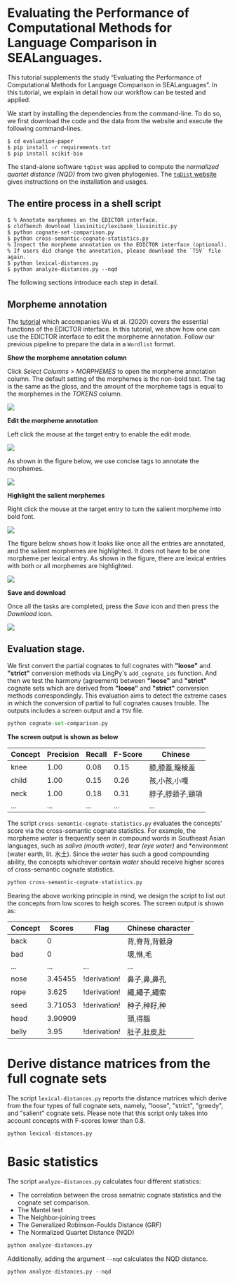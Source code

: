 # Evaluating the Performance of Computational Methods for Language Comparison in SEALanguages.

This tutorial supplements the study “Evaluating the Performance of Computational Methods for Language Comparison in SEALanguages”. In this tutorial, we explain in detail how our workflow can be tested and applied.

We start by installing the dependencies from the command-line. To do so, we first download the code and the data from the website and execute the following command-lines. 

```{.bash}
$ cd evaluation-paper
$ pip install -r requirements.txt
$ pip install scikit-bio
```

The stand-alone software `tqDist` was applied to compute the *normalized quartet distance (NQD)* from two given phylogenies. The [`tqDist` website](https://users-cs.au.dk/cstorm/software/tqdist/) gives instructions on the installation and usages.

## The entire process in a shell script

```{.bash}
$ % Annotate morphemes on the EDICTOR interface.
$ cldfbench download liusinitic/lexibank_liusinitic.py
$ python cognate-set-comparison.py
$ python cross-semantic-cognate-statistics.py
% Inspect the morpheme annotation on the EDICTOR interface (optional). 
% If users did change the annotation, please download the `TSV` file again.
$ python lexical-distances.py
$ python analyze-distances.py --nqd
```

The following sections introduce each step in detail.

## Morpheme annotation
The [tutorial](https://pad.gwdg.de/ouxXcKnXTnaY7aAspf8E4w?view) which accompanies Wu et al. (2020) covers the essential functions of the EDICTOR interface. In this tutorial, we show how one can use the EDICTOR interface to edit the morpheme annotation. Follow our previous pipeline to prepare the data in a `Wordlist` format.

**Show the morpheme annotation column**

Click *Select Columns > MORPHEMES* to open the morpheme annotation column. The default setting of the morphemes is the non-bold text. The tag is the same as the gloss, and the amount of the morpheme tags is equal to the morphemes in the *TOKENS* column.

![](https://pad.gwdg.de/uploads/upload_512eb3d88d1346dddc8db9a19d9f56b2.png)

**Edit the morpheme annotation**

Left click the mouse at the target entry to enable the edit mode. 

![](https://pad.gwdg.de/uploads/upload_ce943f096a8abc668b7658dcc8848281.png)

As shown in the figure below, we use concise tags to annotate the morphemes.

![](https://pad.gwdg.de/uploads/upload_fcd38c54486891da0eaff1bed5fb35da.png)

**Highlight the salient morphemes**

Right click the mouse at the target entry to turn the salient morpheme into bold font.

![](https://pad.gwdg.de/uploads/upload_bdbaed5cbaf3ce7bfdc6fa69db255d61.png)

The figure below shows how it looks like once all the entries are annotated, and the salient morphemes are highlighted. It does not have to be one morpheme per lexical entry. As shown in the figure, there are lexical entries with both or all morphemes are highlighted.

![](https://pad.gwdg.de/uploads/upload_114e7ff9dc1ec8b68b28641f163e0a4a.png)

**Save and download**

Once all the tasks are completed, press the *Save* icon and then press the *Download* icon.

![](https://pad.gwdg.de/uploads/upload_e5771ea2b475fae38a3514e43e03f588.png)

## Evaluation stage.

We first convert the partial cognates to full cognates with **"loose"** and **"strict"** conversion methods via LingPy's `add_cognate_ids` function. And then we test the harmony (agreement) between  **"loose"** and **"strict"** cognate sets which are derived from **"loose"** and **"strict"** conversion methods correspondingly. This evaluation aims to detect the extreme cases in which the conversion of partial to full cognates causes trouble. The outputs includes a screen output and a `TSV` file.

```python
python cognate-set-comparison.py
```

**The screen output is shown as below**

| Concept  | Precision | Recall   | F-Score | Chinese       | 
| -------- | --------- | -------- |-------- |-------------  |
|  knee    |    1.00   |  0.08    |  0.15   |膝,膝蓋,簸棱盖  |
|  child   |    1.00   |  0.15    |  0.26   |孩,小孩,小嘎    | 
|  neck    |    1.00   |  0.18    |  0.31   |脖子,脖颈子,頸項| 
|   ...    |    ...    |   ...    |  ...    |        ...    |

The script `cross-semantic-cognate-statistics.py` evaluates the concepts' score via the cross-semantic cognate statistics. For example, the morpheme *water* is frequently seen in compound words in Southeast Asian languages, such as *saliva (mouth water)*, *tear (eye water)* and *environment (water earth, lit. 水土). Since the *water* has such a good compounding ability, the concepts whichever contain *water* should receive higher scores of cross-semantic cognate statistics.

```python
python cross-semantic-cognate-statistics.py
```

Bearing the above working principle in mind, we design the script to list out the concepts from low scores to heigh scores. The screen output is shown as: 

| Concept  | Scores   | Flag     | Chinese character| 
| -------- | -------- | -------- | ---------------- |
| back     | 0        |          | 背,脊背,背骶身    |
| bad      | 0        |          | 壞,恘,毛         |
| ...      | ...      | ...      |  ...             |
| nose     | 3.45455  | !derivation! | 鼻子,鼻,鼻孔  |
| rope     | 3.625    | !derivation! | 繩,繩子,繩索   |
| seed     | 3.71053  | !derivation! | 种子,种籽,种   |
| head     | 3.90909  |          |    頭,得腦        |
| belly    | 3.95     | !derivation! |  肚子,肚皮,肚  |

# Derive distance matrices from the full cognate sets

The script `lexical-distances.py` reports the distance matrices which derive from the four types of full cognate sets, namely, "loose", "strict", "greedy", and "salient" cognate sets. Please note that this script only takes into account concepts with F-scores lower than 0.8.

```python
python lexical-distances.py 
```

# Basic statistics

The script `analyze-distances.py` calculates four different statistics:
- The correlation between the cross sematnic cognate statistics and the cognate set comparison.
- The Mantel test
- The Neighbor-joining trees
- The Generalized Robinson-Foulds Distance (GRF)
- The Normalized Quartet Distance (NQD)

```python
python analyze-distances.py 
```

Additionally, adding the argument `--nqd` calculates the NQD distance.

```python
python analyze-distances.py --nqd
```